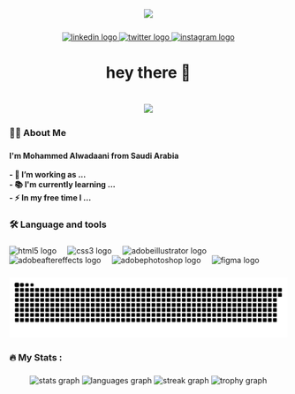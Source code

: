 <div align="center">
  <img height="180" src="https://avatars.githubusercontent.com/u/43487950?s=400&u=137a6bf50414cb4b6027d933175f560ae8daf3d7&v=4"  />
</div>

###

<div align="center">
  <a href="https://www.linkedin.com/in/mohammedalwadani/" target="_blank">
    <img src="https://raw.githubusercontent.com/maurodesouza/profile-readme-generator/master/src/assets/icons/social/linkedin/default.svg" width="50" height="30" alt="linkedin logo"  />
  </a>
  <a href="https://x.com/v_u07" target="_blank">
    <img src="https://raw.githubusercontent.com/maurodesouza/profile-readme-generator/master/src/assets/icons/social/twitter/default.svg" width="50" height="30" alt="twitter logo"  />
  </a>
  <a href="https://www.instagram.com/33le" target="_blank">
    <img src="https://raw.githubusercontent.com/maurodesouza/profile-readme-generator/master/src/assets/icons/social/instagram/default.svg" width="50" height="30" alt="instagram logo"  />
  </a>
</div>

###

<h1 align="center">hey there 👋</h1>

###

<br clear="both">

<div align="center">
  <img src="https://visitor-badge.laobi.icu/badge?page_id=MAlwad3ani.MAlwad3ani&"  />
</div>

###

<h3 align="left">👩‍💻  About Me</h3>

###

<h4 align="left">I'm Mohammed Alwadaani from Saudi Arabia<br><br>- 🔭 I’m working as ...<br>- 📚 I'm currently learning ...<br>- ⚡ In my free time I ...</h4>

###

<h3 align="left">🛠 Language and tools</h3>

###

<div align="left">
  <img src="https://skillicons.dev/icons?i=html" height="40" alt="html5 logo"  />
  <img width="12" />
  <img src="https://skillicons.dev/icons?i=css" height="40" alt="css3 logo"  />
  <img width="12" />
  <img src="https://skillicons.dev/icons?i=ai" height="40" alt="adobeillustrator logo"  />
  <img width="12" />
  <img src="https://skillicons.dev/icons?i=ae" height="40" alt="adobeaftereffects logo"  />
  <img width="12" />
  <img src="https://skillicons.dev/icons?i=ps" height="40" alt="adobephotoshop logo"  />
  <img width="12" />
  <img src="https://skillicons.dev/icons?i=figma" height="40" alt="figma logo"  />
</div>

###

<img src="https://raw.githubusercontent.com/MAlwad3ani/MAlwad3ani/output/snake.svg" alt="Snake animation" />

###

<h3 align="left">🔥   My Stats :</h3>

###

<div align="center">
  <img src="https://github-readme-stats.vercel.app/api?username=MAlwad3ani&hide_title=false&hide_rank=false&show_icons=true&include_all_commits=true&count_private=true&disable_animations=false&theme=dark&locale=en&hide_border=false&order=1" height="180" alt="stats graph"  />
  <img src="https://github-readme-stats.vercel.app/api/top-langs?username=MAlwad3ani&locale=en&hide_title=false&layout=compact&card_width=320&langs_count=5&theme=dark&hide_border=false&order=2" height="180" alt="languages graph"  />
  <img src="https://streak-stats.demolab.com?user=MAlwad3ani&locale=en&mode=daily&theme=dark&hide_border=false&border_radius=5&order=3" height="205" alt="streak graph"  />
  <img src="https://github-profile-trophy.vercel.app?username=MAlwad3ani&theme=alduin&margin-w=12&margin-h=5&no-frame=true&no-bg=false" height="150" alt="trophy graph"  />
</div>

###
